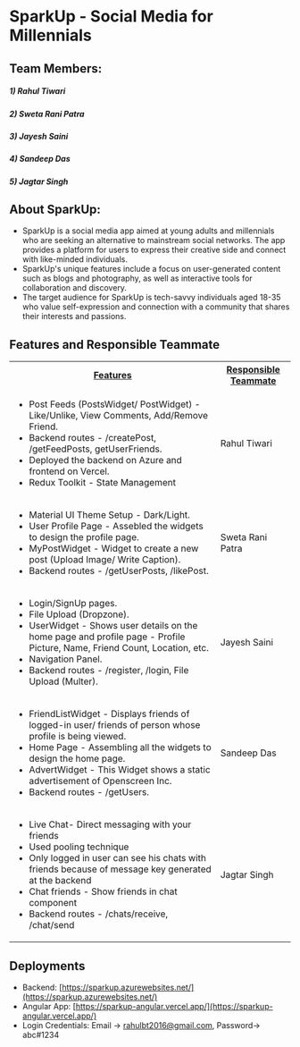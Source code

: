 # SparkUp -  Social Media for Millennials
## Team Members: 
##### 1) Rahul Tiwari
##### 2) Sweta Rani Patra
##### 3) Jayesh Saini
##### 4) Sandeep Das
##### 5) Jagtar Singh


## About SparkUp:

- SparkUp is a social media app aimed at young adults and millennials who are seeking an alternative to mainstream social networks. The app provides a platform for users to express their creative side and connect with like-minded individuals. 
- SparkUp's unique features include a focus on user-generated content such as blogs and photography, as well as interactive tools for collaboration and discovery.
- The target audience for SparkUp is tech-savvy individuals aged 18-35 who value self-expression and connection with a community that shares their interests and passions.

## Features and Responsible Teammate

<table>
  <tr>
    <th ><u>Features</u></th>
    <th><u>Responsible Teammate</u></th>
  </tr>
  <tr>
    <td>
    	<ul>
        	<li>Post Feeds (PostsWidget/ PostWidget) - Like/Unlike, View Comments, Add/Remove Friend.</li>
            <li>Backend routes - /createPost, /getFeedPosts, getUserFriends.</li>
            <li>Deployed the backend on Azure and frontend on Vercel.</li>
            <li>Redux Toolkit - State Management</li>
        </ul>
    </td>
    <td>Rahul Tiwari</td>
  </tr>
  <tr>
    <td>
    	<ul>
        	<li>Material UI Theme Setup - Dark/Light.</li>
            <li>User Profile Page - Assebled the widgets to design the profile page.</li>
            <li>MyPostWidget - Widget to create a new post (Upload Image/ Write Caption).</li>
            <li>Backend routes - /getUserPosts, /likePost.</li>
        </ul>
    </td>
    <td>Sweta Rani Patra</td>
  </tr>
  <tr>
    <td>
    	<ul>
        	<li>Login/SignUp pages.</li>
            <li>File Upload (Dropzone).</li>
            <li>UserWidget - Shows user details on the home page and profile page - Profile Picture, Name, Friend Count, Location, etc. </li>
            <li>Navigation Panel.</li>
            <li>Backend routes - /register, /login, File Upload (Multer).</li>
        </ul>
    </td>
    <td>Jayesh Saini</td>
  </tr>
  <tr>
    <td>
    	<ul>
        	<li>FriendListWidget - Displays friends of logged-in user/ friends of person whose profile is being viewed.</li>
            <li>Home Page - Assembling all the widgets to design the home page.</li>
            <li>AdvertWidget - This Widget shows a static advertisement of Openscreen Inc.</li>
            <li>Backend routes - /getUsers.</li>
        </ul>
    </td>
    <td>Sandeep Das</td>
  </tr>
  <tr>
    <td>
    <ul>
    	<li>Live Chat- Direct messaging with your friends</li>
        <li>Used pooling technique</li>
        <li>Only logged in user can see his chats with friends because of message key generated at the backend</li>
        <li>Chat friends - Show friends in chat component</li>
        <li>Backend routes - /chats/receive, /chat/send</li> 
        </ul>
    </td>
    <td>Jagtar Singh</td>
  </tr>
  
</table>


## Deployments

- Backend: [https://sparkup.azurewebsites.net/](https://sparkup.azurewebsites.net/)
- Angular App: [https://sparkup-angular.vercel.app/](https://sparkup-angular.vercel.app/)
- Login Credentials: Email -> rahulbt2016@gmail.com, Password-> abc#1234

